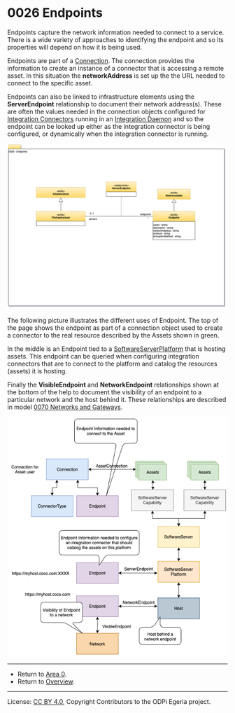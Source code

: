 <!-- SPDX-License-Identifier: CC-BY-4.0 -->
<!-- Copyright Contributors to the ODPi Egeria project. -->

# 0026 Endpoints

Endpoints capture the network information needed to connect to a service.
There is a wide variety of approaches to identifying the endpoint and so
its properties will depend on how it is being used.

Endpoints are part of a [Connection](0201-Connectors-and-Connections.md).
The connection provides the information to create an instance of a connector that is accessing a remote asset.
In this situation the **networkAddress** is set up the the URL needed to connect to the specific asset.

Endpoints can also be linked to infrastructure elements using the **ServerEndpoint**
relationship to document their network address(s).  These are often the values needed in the
connection objects configured for [Integration Connectors](../../../open-metadata-implementation/governance-servers/integration-daemon-services/docs/integration-connector.md)
running in an [Integration Daemon](../../../open-metadata-implementation/admin-services/docs/concepts/integration-daemon.md)
and so the endpoint can be looked up either as the integration connector is being configured, or dynamically when the
integration connector is running.


![UML](0026-Endpoints.png#pagewidth)

The following picture illustrates the different uses of Endpoint.  The top of the page
shows the endpoint as part of a connection object used to create a connector to the
real resource described by the Assets shown in green.

In the middle is an Endpoint tied to a [SoftwareServerPlatform](0037-Software-Server-Platforms.md)
that is hosting assets.  This endpoint can be queried when configuring integration connectors
that are to connect to the platform and catalog 
the resources (assets) it is hosting.

Finally the **VisibleEndpoint** and **NetworkEndpoint** relationships shown at the bottom of the
help to document the visibility of an endpoint to a particular network and the host behind it.
These relationships are described in model [0070 Networks and Gateways](0070-Networks-and-Gateways.md).

![Endpoint Examples](0026-Endpoints-Illustration.png)


----

* Return to [Area 0](Area-0-models.md).
* Return to [Overview](.).


----
License: [CC BY 4.0](https://creativecommons.org/licenses/by/4.0/),
Copyright Contributors to the ODPi Egeria project.
